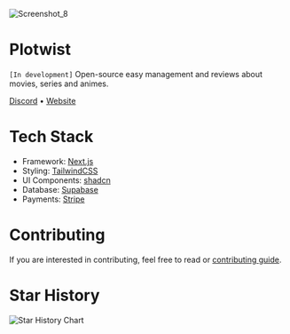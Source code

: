 ![Screenshot_8](https://github.com/status-451/plotwist/assets/70612836/94637abe-c937-41b3-b855-18b5c983d886)

# Plotwist 
`[In development]`
Open-source easy management and reviews about movies, series and animes.

[Discord](https://discord.gg/dXjBgd2A) • [Website](https://plotwist.app/en-US)

# Tech Stack
- Framework: [Next.js](https://nextjs.org/)
- Styling: [TailwindCSS](https://tailwindcss.com/)
- UI Components: [shadcn](https://ui.shadcn.com/)
- Database: [Supabase](https://supabase.com/)
- Payments: [Stripe](https://stripe.com/br)

# Contributing
If you are interested in contributing, feel free to read or [contributing guide](https://github.com/plotwist-app/plotwist/blob/main/CONTRIBUTING.md).

# Star History

<picture>
  <source
    media="(prefers-color-scheme: dark)"
    srcset="
      https://api.star-history.com/svg?repos=plotwist-app/plotwist&type=Date&theme=dark
    "
  />
  <source
    media="(prefers-color-scheme: light)"
    srcset="
      https://api.star-history.com/svg?repos=plotwist-app/plotwist&type=Date
    "
  />
  <img
    alt="Star History Chart"
    src="https://api.star-history.com/svg?repos=plotwist-app/plotwist&type=Date&theme=dark"
  />
</picture>
